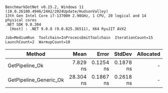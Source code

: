 ```

BenchmarkDotNet v0.15.2, Windows 11 (10.0.26100.4946/24H2/2024Update/HudsonValley)
13th Gen Intel Core i7-13700H 2.90GHz, 1 CPU, 20 logical and 14 physical cores
.NET SDK 9.0.304
  [Host] : .NET 9.0.8 (9.0.825.36511), X64 RyuJIT AVX2

Job=MediumRun  Toolchain=InProcessEmitToolchain  IterationCount=15  
LaunchCount=2  WarmupCount=10  

```
| Method                 | Mean      | Error     | StdDev    | Allocated |
|----------------------- |----------:|----------:|----------:|----------:|
| GetPipeline_Ok         |  7.829 ns | 0.1254 ns | 0.1878 ns |         - |
| GetPipeline_Generic_Ok | 28.304 ns | 0.1867 ns | 0.2618 ns |         - |
